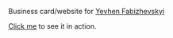 Business card/website for [Yevhen Fabizhevskyi](https://github.com/fabasoad)

[Click me](https://fabasoad.github.io/business-card/) to see it in action.
